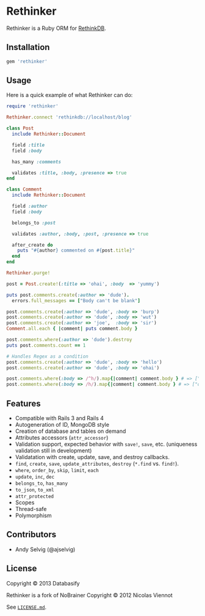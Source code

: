 Rethinker
===========

Rethinker is a Ruby ORM for [RethinkDB](http://www.rethinkdb.com/).

Installation
-------------

```ruby
gem 'rethinker'
```

Usage
------

Here is a quick example of what Rethinker can do:

```ruby
require 'rethinker'

Rethinker.connect 'rethinkdb://localhost/blog'

class Post
  include Rethinker::Document

  field :title
  field :body

  has_many :comments

  validates :title, :body, :presence => true
end

class Comment
  include Rethinker::Document

  field :author
  field :body

  belongs_to :post

  validates :author, :body, :post, :presence => true

  after_create do
    puts "#{author} commented on #{post.title}"
  end
end

Rethinker.purge!

post = Post.create!(:title => 'ohai', :body  => 'yummy')

puts post.comments.create(:author => 'dude').
  errors.full_messages == ["Body can't be blank"]

post.comments.create(:author => 'dude', :body => 'burp')
post.comments.create(:author => 'dude', :body => 'wut')
post.comments.create(:author => 'joe',  :body => 'sir')
Comment.all.each { |comment| puts comment.body }

post.comments.where(:author => 'dude').destroy
puts post.comments.count == 1

# Handles Regex as a condition
post.comments.create(:author => 'dude', :body => 'hello')
post.comments.create(:author => 'dude', :body => 'ohai')

post.comments.where(:body => /^h/).map{|comment| comment.body } # => ["hello"]
post.comments.where(:body => /h/).map{|comment| comment.body } # => ["ohai", "hello"]
```

Features
---------

* Compatible with Rails 3 and Rails 4
* Autogeneration of ID, MongoDB style
* Creation of database and tables on demand
* Attributes accessors (`attr_accessor`)
* Validation support, expected behavior with `save!`, `save`, etc. (uniqueness validation still in development)
* Validatation with create, update, save, and destroy callbacks.
* `find`, `create`, `save`, `update_attributes`, `destroy` (`*.find` vs. `find!`).
* `where`, `order_by`, `skip`, `limit`, `each`
* `update`, `inc`, `dec`
* `belongs_to`, `has_many`
* `to_json`, `to_xml`
* `attr_protected`
* Scopes
* Thread-safe
* Polymorphism

Contributors
------------
- Andy Selvig (@ajselvig)

License
--------

Copyright © 2013 Databasify

Rethinker is a fork of NoBrainer 
Copyright © 2012 Nicolas Viennot

See [`LICENSE.md`](https://github.com/databasify/rethinker/blob/master/LICENSE.md).
